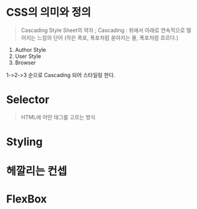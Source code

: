 # CSS의 의미와 정의
> Cascading Style Sheet의 약자 ; Cascading : 위에서 아래로 연속적으로 떨어지는 느낌의 단어 (작은 폭포, 폭포처럼 쏟아지는 물, 폭포처럼 흐르다.)

1. Author Style
2. User Style
3. Browser

1->2->3 순으로 Cascading 되어 스타일링 한다.

# Selector

> HTML에 어떤 태그를 고르는 방식

# Styling

# 헤깔리는 컨셉

# FlexBox